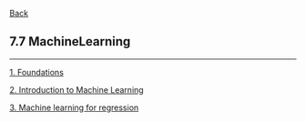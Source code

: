 [Back](../../README.md)

## 7.7 MachineLearning

<hr>

[1. Foundations](1_foundations.md)

[2. Introduction to Machine Learning](introduction.md)

[3. Machine learning for regression](regression.md)
